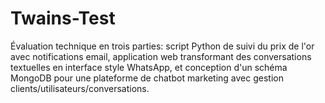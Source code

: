 # Twains-Test
Évaluation technique en trois parties: script Python de suivi du prix de l'or avec notifications email, application web transformant des conversations textuelles en interface style WhatsApp, et conception d'un schéma MongoDB pour une plateforme de chatbot marketing avec gestion clients/utilisateurs/conversations.
